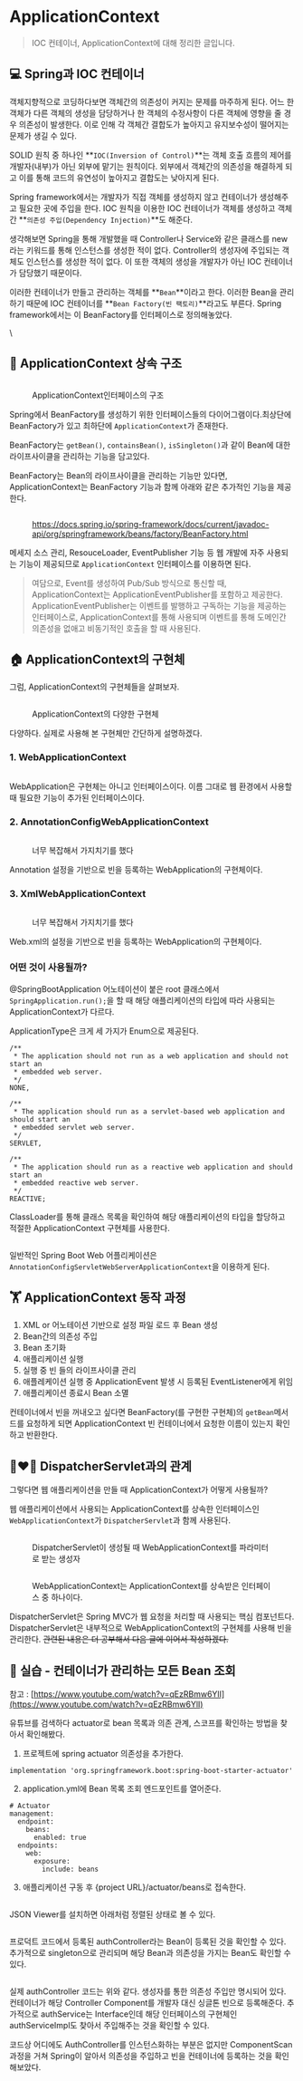 # ApplicationContext

> IOC 컨테이너, ApplicationContext에 대해 정리한 글입니다.

## 💻 Spring과 IOC 컨테이너

객체지향적으로 코딩하다보면 객체간의 의존성이 커지는 문제를 마주하게 된다. 어느 한 객체가 다른 객체의 생성을 담당하거나 한 객체의 수정사항이 다른 객체에 영향을 줄 경우 의존성이 발생한다. 이로 인해 각 객체간 결합도가 높아지고 유지보수성이 떨어지는 문제가 생길 수 있다.



SOLID 원칙 중 하나인 **`IOC(Inversion of Control)`**는 객체 호출 흐름의 제어를 개발자(내부)가 아닌 외부에 맡기는 원칙이다. 외부에서 객체간의 의존성을 해결하게 되고 이를 통해 코드의 유연성이 높아지고 결합도는 낮아지게 된다.



Spring framework에서는 개발자가 직접 객체를 생성하지 않고 컨테이너가 생성해주고 필요한 곳에 주입을 한다. IOC 원칙을 이용한 IOC 컨테이너가 객체를 생성하고 객체간 **`의존성 주입(Dependency Injection)`**도 해준다.



생각해보면 Spring을 통해 개발했을 때 Controller나 Service와 같은 클래스를 new라는 키워드를 통해 인스턴스를 생성한 적이 없다. Controller의 생성자에 주입되는 객체도 인스턴스를 생성한 적이 없다. 이 또한 객체의 생성을 개발자가 아닌 IOC 컨테이너가 담당했기 때문이다.



이러한 컨테이너가 만들고 관리하는 객체를 **`Bean`**이라고 한다. 이러한 Bean을 관리하기 때문에 IOC 컨테이너를 **`Bean Factory(빈 팩토리)`**라고도 부른다. Spring framework에서는 이 BeanFactory를 인터페이스로 정의해놓았다.

\


## 🌲 ApplicationContext 상속 구조

<figure><img src="../../.gitbook/assets/image (1) (1) (1) (1) (1) (1) (1).png" alt=""><figcaption><p>ApplicationContext인터페이스의 구조</p></figcaption></figure>

Spring에서 BeanFactory를 생성하기 위한 인터페이스들의 다이어그램이다.최상단에 BeanFactory가 있고 최하단에 `ApplicationContext`가 존재한다.



BeanFactory는 `getBean()`, `containsBean()`, `isSingleton()`과 같이 Bean에 대한 라이프사이클을 관리하는 기능을 담고있다.



BeanFactory는 Bean의 라이프사이클을 관리하는 기능만 있다면, ApplicationContext는 BeanFactory 기능과 함께 아래와 같은 추가적인 기능을 제공한다.&#x20;

<figure><img src="../../.gitbook/assets/image (3) (1) (1) (1) (1).png" alt=""><figcaption><p><a href="https://docs.spring.io/spring-framework/docs/current/javadoc-api/org/springframework/beans/factory/BeanFactory.html">https://docs.spring.io/spring-framework/docs/current/javadoc-api/org/springframework/beans/factory/BeanFactory.html</a></p></figcaption></figure>



메세지 소스 관리, ResouceLoader, EventPublisher 기능 등 웹 개발에 자주 사용되는 기능이 제공되므로  `ApplicationContext` 인터페이스를 이용하면 된다.



> 여담으로, Event를 생성하여 Pub/Sub 방식으로 통신할 때, ApplicationContext는 ApplicationEventPublisher를 포함하고 제공한다. ApplicationEventPublisher는 이벤트를 발행하고 구독하는 기능을 제공하는 인터페이스로, ApplicationContext를 통해 사용되며 이벤트를 통해 도메인간 의존성을 없애고 비동기적인 호출을 할 때 사용된다.





## 🏠 ApplicationContext의 구현체

그럼, ApplicationContext의 구현체들을 살펴보자.

<figure><img src="../../.gitbook/assets/image (1) (1) (1) (1) (1) (1) (1) (1).png" alt=""><figcaption><p>ApplicationContext의 다양한 구현체</p></figcaption></figure>

다양하다. 실제로 사용해 본 구현체만 간단하게 설명하겠다.



### 1. WebApplicationContext

<figure><img src="../../.gitbook/assets/image (10) (1).png" alt=""><figcaption></figcaption></figure>

WebApplication은 구현체는 아니고 인터페이스이다. 이름 그대로 웹 환경에서 사용할 때 필요한 기능이 추가된 인터페이스이다.



### 2. AnnotationConfigWebApplicationContext&#x20;

<figure><img src="../../.gitbook/assets/image (11) (1).png" alt=""><figcaption><p>너무 복잡해서 가지치기를 했다</p></figcaption></figure>

Annotation 설정을 기반으로 빈을 등록하는 WebApplication의 구현체이다.



### 3. XmlWebApplicationContext

<figure><img src="../../.gitbook/assets/image (12) (1).png" alt=""><figcaption><p>너무 복잡해서 가지치기를 했다</p></figcaption></figure>

Web.xml의 설정을 기반으로 빈을 등록하는 WebApplication의 구현체이다.





### 어떤 것이 사용될까?

@SpringBootApplication 어노테이션이 붙은 root 클래스에서 `SpringApplication.run();`을 할 때 해당 애플리케이션의 타입에 따라 사용되는 ApplicationContext가 다르다.



ApplicationType은 크게 세 가지가 Enum으로 제공된다.

```
/**
 * The application should not run as a web application and should not start an
 * embedded web server.
 */
NONE,

/**
 * The application should run as a servlet-based web application and should start an
 * embedded servlet web server.
 */
SERVLET,

/**
 * The application should run as a reactive web application and should start an
 * embedded reactive web server.
 */
REACTIVE;
```



ClassLoader를 통해 클래스 목록을 확인하여 해당 애플리케이션의 타입을 할당하고 적절한 ApplicationContext 구현체를 사용한다.

<figure><img src="../../.gitbook/assets/image (13).png" alt=""><figcaption></figcaption></figure>

일반적인 Spring Boot Web 어플리케이션은 `AnnotationConfigServletWebServerApplicationContext`을 이용하게 된다.&#x20;





## 🏋️ ApplicationContext 동작 과정

1. XML or 어노테이션 기반으로 설정 파일 로드 후 Bean 생성
2. Bean간의 의존성 주입
3. Bean 초기화
4. 애플리케이션 실행
5. 실행 중 빈 들의 라이프사이클 관리
6. 애플레케이션 실행 중 ApplicationEvent 발생 시 등록된 EventListener에게 위임
7. 애플리케이션 종료시 Bean 소멸



컨테이너에서 빈을 꺼내오고 싶다면 BeanFactory(를 구현한 구현체)의 `getBean`메서드를 요청하게 되면 ApplicationContext 빈 컨테이너에서 요청한 이름이 있는지 확인하고 반환한다.&#x20;



## 👩‍❤️‍👨 DispatcherServlet과의 관계

그렇다면 웹 애플리케이션을 만들 때 ApplicationContext가 어떻게 사용될까?



웹 애플리케이션에서 사용되는 ApplicationContext를 상속한 인터페이스인 `WebApplicationContext`가 `DispatcherServlet`과 함께 사용된다.

<figure><img src="../../.gitbook/assets/image (9) (1).png" alt=""><figcaption><p>DispatcherServlet이 생성될 때 WebApplicationContext를 파라미터로 받는 생성자</p></figcaption></figure>



<figure><img src="../../.gitbook/assets/image (2) (1) (1) (1) (1).png" alt=""><figcaption><p>WebApplicationContext는 ApplicationContext를 상속받은 인터페이스 중 하나이다.</p></figcaption></figure>



DispatcherServlet은 Spring MVC가 웹 요청을 처리할 때 사용되는 핵심 컴포넌트다. DispatcherServlet은 내부적으로 WebApplicationContext의 구현체를 사용해 빈을 관리한다. ~~관련된 내용은 더 공부해서 다음 글에 이어서 작성하겠다.~~



## 🚀 실습 - 컨테이너가 관리하는 모든 Bean 조회

참고 : [https://www.youtube.com/watch?v=qEzRBmw6YlI](https://www.youtube.com/watch?v=qEzRBmw6YlI)



유튜브를 검색하다 actuator로 bean 목록과 의존 관계, 스코프를 확인하는 방법을 찾아서 확인해봤다.



1. 프로젝트에 spring actuator 의존성을 추가한다.

```
implementation 'org.springframework.boot:spring-boot-starter-actuator'
```



2. application.yml에 Bean 목록 조회 엔드포인트를 열어준다.

```
# Actuator
management:
  endpoint:
    beans:
      enabled: true
  endpoints:
    web:
      exposure:
        include: beans
```



3. 애플리케이션 구동 후 {project URL}/actuator/beans로 접속한다.

<figure><img src="../../.gitbook/assets/image (4) (1) (1).png" alt=""><figcaption></figcaption></figure>



JSON Viewer를 설치하면 아래처럼 정렬된 상태로 볼 수 있다.

<figure><img src="../../.gitbook/assets/image (7) (1) (1).png" alt=""><figcaption></figcaption></figure>

프로덕트 코드에서 등록된 authController라는 Bean이 등록된 것을 확인할 수 있다. 추가적으로 singleton으로 관리되며 해당 Bean과 의존성을 가지는 Bean도 확인할 수 있다.



<figure><img src="../../.gitbook/assets/image (8) (1) (1).png" alt=""><figcaption></figcaption></figure>

실제 authController 코드는 위와 같다. 생성자를 통한 의존성 주입만 명시되어 있다. 컨테이너가 해당 Controller Component를 개발자 대신 싱글톤 빈으로 등록해준다. 추가적으로 authService는 Interface인데 해당 인터페이스의 구현체인 authServiceImpl도 찾아서 주입해주는 것을 확인할 수 있다.



코드상 어디에도 AuthController를 인스턴스화하는 부분은 없지만 ComponentScan 과정을 거쳐 Spring이 알아서 의존성을 주입하고 빈을 컨테이너에 등록하는 것을 확인해보았다.





